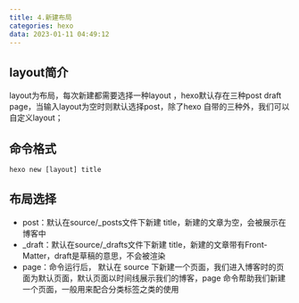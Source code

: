 ```yaml
---
title: 4.新建布局
categories: hexo
data: 2023-01-11 04:49:12
---
```


## layout简介

layout为布局，每次新建都需要选择一种layout ，hexo默认存在三种post draft page，当输入layout为空时则默认选择post，除了hexo 自带的三种外，我们可以自定义layout；

## 命令格式

~~~shell
hexo new [layout] title
~~~

## 布局选择

-   post：默认在source/_posts文件下新建 title，新建的文章为空，会被展示在博客中
-   _draft：默认在source/_drafts文件下新建 title，新建的文章带有Front-Matter，draft是草稿的意思，不会被渲染
-   page：命令运行后， 默认在 source 下新建一个页面，我们进入博客时的页面为默认页面，默认页面以时间线展示我们的博客，page 命令帮助我们新建一个页面，一般用来配合分类标签之类的使用